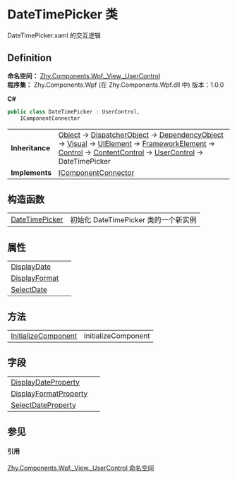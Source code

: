# DateTimePicker 类


DateTimePicker.xaml 的交互逻辑



## Definition
**命名空间：** <a href="N_Zhy_Components_Wpf__View__UserControl.md">Zhy.Components.Wpf._View._UserControl</a>  
**程序集：** Zhy.Components.Wpf (在 Zhy.Components.Wpf.dll 中) 版本：1.0.0

**C#**
``` C#
public class DateTimePicker : UserControl, 
	IComponentConnector
```

<table><tr><td><strong>Inheritance</strong></td><td><a href="https://learn.microsoft.com/dotnet/api/system.object" target="_blank" rel="noopener noreferrer">Object</a>  →  <a href="https://learn.microsoft.com/dotnet/api/system.windows.threading.dispatcherobject" target="_blank" rel="noopener noreferrer">DispatcherObject</a>  →  <a href="https://learn.microsoft.com/dotnet/api/system.windows.dependencyobject" target="_blank" rel="noopener noreferrer">DependencyObject</a>  →  <a href="https://learn.microsoft.com/dotnet/api/system.windows.media.visual" target="_blank" rel="noopener noreferrer">Visual</a>  →  <a href="https://learn.microsoft.com/dotnet/api/system.windows.uielement" target="_blank" rel="noopener noreferrer">UIElement</a>  →  <a href="https://learn.microsoft.com/dotnet/api/system.windows.frameworkelement" target="_blank" rel="noopener noreferrer">FrameworkElement</a>  →  <a href="https://learn.microsoft.com/dotnet/api/system.windows.controls.control" target="_blank" rel="noopener noreferrer">Control</a>  →  <a href="https://learn.microsoft.com/dotnet/api/system.windows.controls.contentcontrol" target="_blank" rel="noopener noreferrer">ContentControl</a>  →  <a href="https://learn.microsoft.com/dotnet/api/system.windows.controls.usercontrol" target="_blank" rel="noopener noreferrer">UserControl</a>  →  DateTimePicker</td></tr>
<tr><td><strong>Implements</strong></td><td><a href="https://learn.microsoft.com/dotnet/api/system.windows.markup.icomponentconnector" target="_blank" rel="noopener noreferrer">IComponentConnector</a></td></tr>
</table>



## 构造函数
<table>
<tr>
<td><a href="M_Zhy_Components_Wpf__View__UserControl_DateTimePicker__ctor.md">DateTimePicker</a></td>
<td>初始化 DateTimePicker 类的一个新实例</td></tr>
</table>

## 属性
<table>
<tr>
<td><a href="P_Zhy_Components_Wpf__View__UserControl_DateTimePicker_DisplayDate.md">DisplayDate</a></td>
<td> </td></tr>
<tr>
<td><a href="P_Zhy_Components_Wpf__View__UserControl_DateTimePicker_DisplayFormat.md">DisplayFormat</a></td>
<td> </td></tr>
<tr>
<td><a href="P_Zhy_Components_Wpf__View__UserControl_DateTimePicker_SelectDate.md">SelectDate</a></td>
<td> </td></tr>
</table>

## 方法
<table>
<tr>
<td><a href="M_Zhy_Components_Wpf__View__UserControl_DateTimePicker_InitializeComponent.md">InitializeComponent</a></td>
<td>InitializeComponent</td></tr>
</table>

## 字段
<table>
<tr>
<td><a href="F_Zhy_Components_Wpf__View__UserControl_DateTimePicker_DisplayDateProperty.md">DisplayDateProperty</a></td>
<td> </td></tr>
<tr>
<td><a href="F_Zhy_Components_Wpf__View__UserControl_DateTimePicker_DisplayFormatProperty.md">DisplayFormatProperty</a></td>
<td> </td></tr>
<tr>
<td><a href="F_Zhy_Components_Wpf__View__UserControl_DateTimePicker_SelectDateProperty.md">SelectDateProperty</a></td>
<td> </td></tr>
</table>

## 参见


#### 引用
<a href="N_Zhy_Components_Wpf__View__UserControl.md">Zhy.Components.Wpf._View._UserControl 命名空间</a>  
